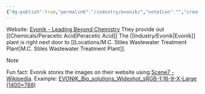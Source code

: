 ```yaml
---
{"dg-publish":true,"permalink":"/industry/evonik/","noteIcon":"","created":"2025-05-20T09:18:16.234-05:00"}
---
```


Website: [Evonik - Leading Beyond Chemistry](https://www.evonik.com/en.html)
They provide out [[Chemicals/Peracetic Acid\|Peracetic Acid]]
The [[Industry/Evonik\|Evonik]] plant is right next door to [[Locations/M.C. Stiles Wastewater Treatment Plant\|M.C. Stiles Wastewater Treatment Plant]].

> [!NOTE]
> Fun fact:
> Evonik stores the images on their website using [Scene7 - Wikipedia](https://en.wikipedia.org/wiki/Scene7). Example: [EVONIK_Bio_solutions_Wideshot_sRGB-1:16-9-X-Large (1400×788)](https://s7g10.scene7.com/is/image/evonik/EVONIK_Bio_solutions_Wideshot_sRGB-1:16-9-X-Large)
> 

